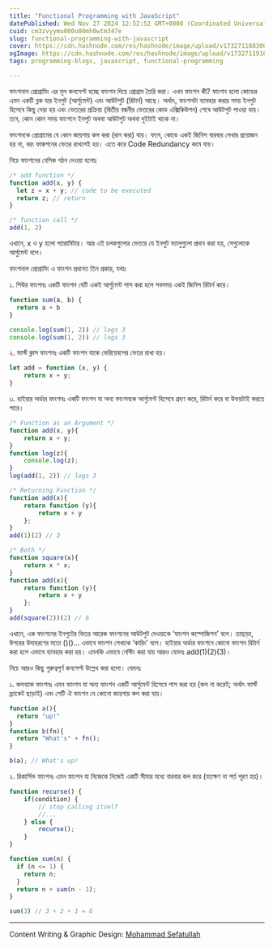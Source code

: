```yaml
---
title: "Functional Programming with JavaScript"
datePublished: Wed Nov 27 2024 12:52:52 GMT+0000 (Coordinated Universal Time)
cuid: cm3zvyymu000u08mh0wtm347e
slug: functional-programming-with-javascript
cover: https://cdn.hashnode.com/res/hashnode/image/upload/v1732711883007/688126f0-1594-4ca4-ae80-fd6979076b0e.jpeg
ogImage: https://cdn.hashnode.com/res/hashnode/image/upload/v1732711916696/c782be7d-2289-44e7-b719-a618f2eb1471.jpeg
tags: programming-blogs, javascript, functional-programming

---
```


ফাংশনাল প্রোগ্রামিং এর মূল কনসেপ্ট হচ্ছে ফাংশন দিয়ে প্রোগ্রাম তৈরি করা। এখন ফাংশন কী? ফাংশন হলো কোডের এমন একটি ব্লক যার ইনপুট (আর্গুমেন্ট) এবং আউটপুট (রিটার্ন) আছে। অর্থাৎ, ফাংশনটা ব্যাবহার করার সময় ইনপুট হিসেবে কিছু দেয়া হয় এবং ভেতরের প্রক্রিয়া (দ্বিতীয় বন্ধনীর ভেতরের কোড এক্সিকিউশন) শেষে আউটপুট পাওয়া যায়। তবে, কোন কোন সময় ফাংশনে ইনপুট অথবা আউটপুট অথবা দুইটাই থাকে না।

ফাংশনকে প্রোগ্রামের যে কোন জায়গায় কল করা (রান করা) যায়। ফলে, কোডে একই জিনিস বারবার লেখার প্রয়োজন হয় না, বরং ফাঙ্কশনের ভেতর রাখলেই হয়। এতে করে Code Redundancy কমে যায়।

নিচে ফাংশনের বেসিক গঠন দেওয়া হলোঃ

```javascript
/* add function */
function add(x, y) {
  let z = x + y; // code to be executed
  return z; // return
}

/* function call */
add(1, 2) 
```

এখানে, x ও y হলো প্যারামিটার। আর এই চলকগুলোর ভেতরে যে ইনপুট ভ্যালুগুলো প্রদান করা হয়, সেগুলোকে আর্গুমেন্ট বলে।

ফাংশনাল প্রোগ্রামিং এ ফাংশন প্রধানত তিন প্রকার, যথাঃ

১. পিউর ফাংশনঃ একটি ফাংশন যেটি একই আর্গুমেন্ট পাস করা হলে সবসময় একই জিনিস রিটার্ন করে।

```javascript
function sum(a, b) {
  return a + b
}

console.log(sum(1, 2)) // logs 3
console.log(sum(1, 2)) // logs 3 
```

২. ফার্স্ট ক্লাস ফাংশনঃ একটি ফাংশন যাকে ভেরিয়েবলের ভেতর রাখা হয়।

```javascript
let add = function (x, y) {  
    return x + y;  
} 
```

৩. হাইয়ার অর্ডার ফাংশনঃ একটি ফাংশন যা অন্য ফাংশনকে আর্গুমেন্ট হিসেবে গ্রহণ করে, রিটার্ন করে বা উভয়টাই করতে পারে।

```javascript
/* Function as an Argument */
function add(x, y){
    return x + y;
}
function log(z){
    console.log(z);
}
log(add(1, 2)) // logs 3 
```

```javascript
/* Returning Function */
function add(x){
    return function (y){
        return x + y
    };
}
add(1)(2) // 3 
```

```javascript
/* Both */
function square(x){
    return x * x;
}
function add(x){
    return function (y){
        return x + y
    };
}
add(square(2))(2) // 6 
```

এখানে, এক ফাংশনের ইনপুটের ভিতর আরেক ফাংশনের আউটপুট দেওয়াকে ‘ফাংশন কম্পোজিশন’ বলে। তাছাড়া, উপরের উদাহরণের মতো ()()… এভাবে ফাংশন লেখাকে ‘কারিং’ বলে। হাইয়ার অর্ডার ফাংশনে কোনো ফাংশন রিটার্ন করা হলে এভাবে ব্যাবহার করা হয়। এমনকি এভাবে নেস্টিং করা যায় আরও যেমনঃ add(1)(2)(3)।

নিচে আরও কিছু গুরুত্বপূর্ণ কনসেপ্ট উল্লেখ করা হলো। যেমনঃ

১. কলব্যাক ফাংশনঃ এমন ফাংশন যা অন্য ফাংশন একটি আর্গুমেন্ট হিসেবে পাস করা হয় (কল না করেই; অর্থাৎ ফার্স্ট ব্র্যাকেট ছাড়াই) এবং সেটি ঐ ফাংশন যে কোনো জায়গায় কল করা যায়।

```javascript
function a(){
  return "up!"
}
function b(fn){
  return "What's" + fn();
}

b(a); // What's up! 
```

২. রিকার্সিভ ফাংশনঃ এমন ফাংশন যা নিজেকে নিজেই একটি সীমার মধ্যে বারবার কল করে (যতক্ষণ না শর্ত পূরণ হয়)।

```javascript
function recurse() {
    if(condition) {
        // stop calling itself
        //...
    } else {
        recurse();
    }
} 
```

```javascript
function sum(n) {
  if (n <= 1) {
    return n;
  }
  return n + sum(n - 1);
}

sum(3) // 3 + 2 + 1 = 6
```

---

Content Writing & Graphic Design: [Mohammad Sefatullah](https://www.linkedin.com/in/mosefatullah/)